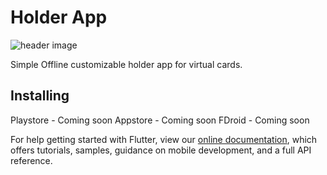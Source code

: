 # Holder App

![header image](https://github.com/account/ericmaro/blob/main/assets/images/cover.png)

Simple Offline customizable holder app for virtual cards. 

## Installing

Playstore - Coming soon
Appstore - Coming soon
FDroid - Coming soon

For help getting started with Flutter, view our
[online documentation](https://flutter.dev/docs), which offers tutorials,
samples, guidance on mobile development, and a full API reference.
